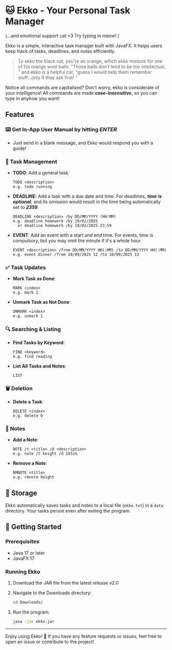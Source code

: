 # 🐱 Ekko - Your Personal Task Manager

(...and emotional support cat <3 Try typing in meow! )

Ekko is a simple, interactive task manager built with JavaFX. It helps users keep track of tasks, deadlines, and notes efficiently.

> To ekko the black cat, you're an orange, which ekko mistook for one of his orange wool balls. 
"Those balls don't tend to be too intellectual, " and ekko is a helpful cat, "guess I would
help them remember stuff...only if they ask first! "

Notice all commands are capitalised? Don't worry, ekko is considerate of your intelligence! All commands are made __*case-insensitive*__, 
so you can type in anyhow you want! 

## Features

### ⌨️ Get In-App User Manual by hitting __*ENTER*__

- Just send in a blank message, and Ekko would respond you with a guide!

### 📝 Task Management
- **TODO**: Add a general task.
  ```
  TODO <description>
  e.g. todo running
  ```
- **DEADLINE**: Add a task with a due date and time. For deadlines, **_time is optional_**, and its omission would result 
in the time being automatically set to **_2359_**.
  ```
  DEADLINE <description> /by DD/MM/YYYY (HH:MM)
  e.g. deadline homework /by 10/02/2025
    or deadline homework /by 10/02/2025 23:59
  ```
- **EVENT**: Add an event with a start and end time. For events, time is compulsory, 
but you may omit the minute if it's a whole hour. 
  ```
  EVENT <description> /from DD/MM/YYYY HH(:MM) /to DD/MM/YYYY HH(:MM)
  e.g. event dinner /from 10/09/2025 12 /to 10/09/2025 13
  ```

### ✅ Task Updates
- **Mark Task as Done**:
  ```
  MARK <index>
  e.g. mark 1
  ```
- **Unmark Task as Not Done**:
  ```
  UNMARK <index>
  e.g. unmark 1
  ```

### 🔍 Searching & Listing
- **Find Tasks by Keyword**:
  ```
  FIND <keyword>
  e.g. find reading
  ```
- **List All Tasks and Notes**:
  ```
  LIST
  ```

### 🗑️ Deletion
- **Delete a Task**:
  ```
  DELETE <index>
  e.g. delete 0
  ```

### 📝 Notes
- **Add a Note**:
  ```
  NOTE /t <title> /d <description>
  e.g. note /t height /d 185cm
  ```
- **Remove a Note**:
  ```
  RMNOTE <title>
  e.g. rmnote height
  ```

## 💾 Storage
Ekko automatically saves tasks and notes to a local file (`ekko.txt`) in a `data` directory. Your tasks persist even after exiting the program.

## 🚀 Getting Started

### Prerequisites
- Java 17 or later
- JavaFX 17

### Running Ekko
1. Download the JAR file from the latest release v2.0
  
2. Navigate to the Downloads directory:
   ```sh
   cd Downloads/
   ```
3. Run the program:
   ```sh
   java -jar ekko.jar
   ```
---
Enjoy using Ekko! 🎉 If you have any feature requests or issues, feel free to open an issue or contribute to the project!

